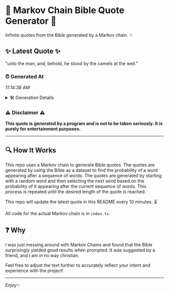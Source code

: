 # 📖 Markov Chain Bible Quote Generator 📖

Infinite quotes from the Bible generated by a Markov chain. ✨

## ✨ Latest Quote ✨
"unto the man; and, behold, he stood by the camels at the well."

### ⏰ Generated At
*11:14:38 AM*

<details>
    <summary>🛠️ Generation Details</summary>
    <p>
        <strong>🌱 Seed:</strong> unto<br>
        <strong>🔄 Iterations:</strong> 12<br>
        <strong>📜 Context History:</strong><br>[ unto ]: the<br>[ unto, the ]: man;<br>[ unto, the, man; ]: and,<br>[ unto, the, man;, and, ]: behold,<br>[ unto, the, man;, and,, behold, ]: he<br>[ unto, the, man;, and,, behold,, he ]: stood<br>[ the, man;, and,, behold,, he, stood ]: by<br>[ man;, and,, behold,, he, stood, by ]: the<br>[ and,, behold,, he, stood, by, the ]: camels<br>[ behold,, he, stood, by, the, camels ]: at<br>[ he, stood, by, the, camels, at ]: the<br>[ stood, by, the, camels, at, the ]: well.<br>
    </p>
</details>

### ⚠️ Disclaimer ⚠️
**This quote is generated by a program and is not to be taken seriously. It is purely for entertainment purposes.**

---

## 🔍 How It Works

This repo uses a Markov chain to generate Bible quotes. The quotes are generated by using the Bible as a dataset to find the probability of a word appearing after a sequence of words. The quotes are generated by starting with a random word and then selecting the next word based on the probability of it appearing after the current sequence of words. This process is repeated until the desired length of the quote is reached.

This repo will update the latest quote in this README every 10 minutes. ⏳

All code for the actual Markov chain is in `index.ts`.

## ❓ Why

I was just messing around with Markov Chains and found that the Bible surprisingly yielded good results when prompted. 
It was suggested by a friend, and I am in no way christian.

Feel free to adjust the text further to accurately reflect your intent and experience with the project!

---

*Enjoy*✨
